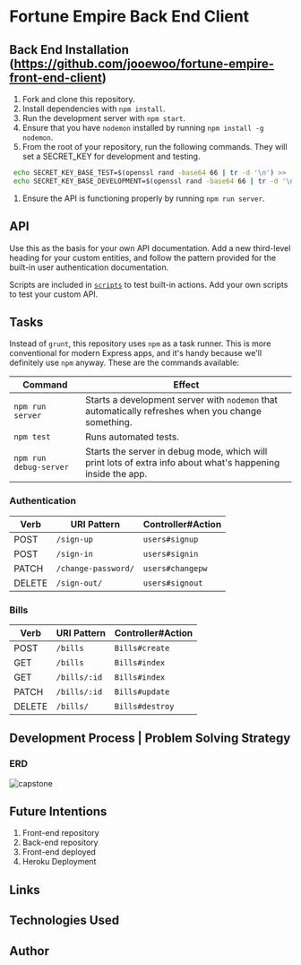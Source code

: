 # Fortune Empire Back End Client

## Back End Installation (https://github.com/jooewoo/fortune-empire-front-end-client)
1.  Fork and clone this repository.
1.  Install dependencies with `npm install`.
1.  Run the development server with `npm start`.
1.  Ensure that you have `nodemon` installed by running `npm install -g nodemon`.
1.  From the root of your repository, run the following commands. They will set a SECRET_KEY for development and testing.
```sh
 echo SECRET_KEY_BASE_TEST=$(openssl rand -base64 66 | tr -d '\n') >> .env
 echo SECRET_KEY_BASE_DEVELOPMENT=$(openssl rand -base64 66 | tr -d '\n') >> .env
 ```
1.  Ensure the API is functioning properly by running `npm run server`.

## API
Use this as the basis for your own API documentation. Add a new third-level
heading for your custom entities, and follow the pattern provided for the
built-in user authentication documentation.

Scripts are included in [`scripts`](scripts) to test built-in actions. Add your
own scripts to test your custom API.

## Tasks
Instead of `grunt`, this repository uses `npm` as a task runner. This is more
conventional for modern Express apps, and it's handy because we'll definitely
use `npm` anyway. These are the commands available:

| Command                | Effect                                                                                                      |
|------------------------|-------------------------------------------------------------------------------------------------------------|
| `npm run server`       | Starts a development server with `nodemon` that automatically refreshes when you change something.                                                                                         |
| `npm test`             | Runs automated tests.                                                                                       |
| `npm run debug-server` | Starts the server in debug mode, which will print lots of extra info about what's happening inside the app. |

### Authentication

| Verb   | URI Pattern            | Controller#Action |
|--------|------------------------|-------------------|
| POST   | `/sign-up`             | `users#signup`    |
| POST   | `/sign-in`             | `users#signin`    |
| PATCH  | `/change-password/`    | `users#changepw`  |
| DELETE | `/sign-out/`           | `users#signout`   |

### Bills
| Verb   | URI Pattern            | Controller#Action |
|--------|------------------------|-------------------|
| POST   | `/bills`               | `Bills#create`    |
| GET    | `/bills`               | `Bills#index`     |
| GET    | `/bills/:id`           | `Bills#index`     |
| PATCH  | `/bills/:id`           | `Bills#update`    |
| DELETE | `/bills/`              | `Bills#destroy`   |

## Development Process | Problem Solving Strategy

### ERD
![capstone](https://media.git.generalassemb.ly/user/17221/files/83ba6100-1b0f-11e9-8d69-60bfb01b251d)

## Future Intentions
1. Front-end repository
2. Back-end repository
3. Front-end deployed
4. Heroku Deployment

## Links

## Technologies Used

## Author
